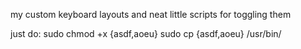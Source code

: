 my custom keyboard layouts and neat little scripts for toggling them

just do:
sudo chmod +x {asdf,aoeu}
sudo cp {asdf,aoeu} /usr/bin/
